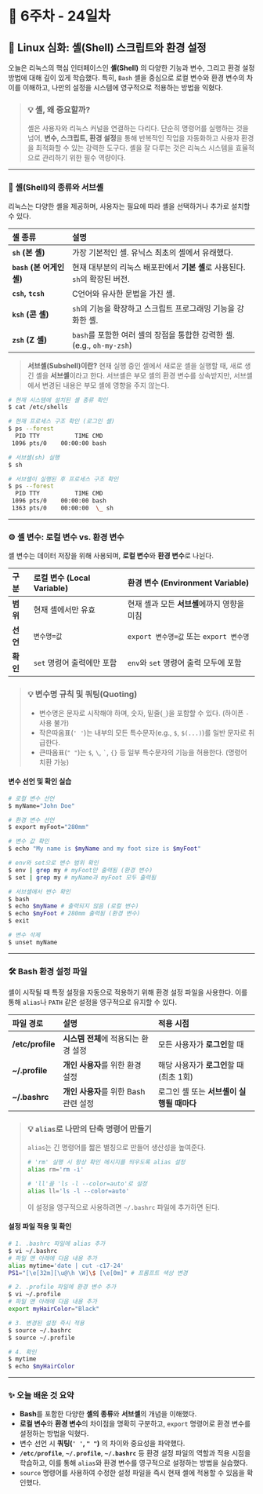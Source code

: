 # 📅 6주차 - 24일차

## 🐧 Linux 심화: 셸(Shell) 스크립트와 환경 설정

오늘은 리눅스의 핵심 인터페이스인 **셸(Shell)** 의 다양한 기능과 변수, 그리고 환경 설정 방법에 대해 깊이 있게 학습했다. 특히, `Bash` 셸을 중심으로 로컬 변수와 환경 변수의 차이를 이해하고, 나만의 설정을 시스템에 영구적으로 적용하는 방법을 익혔다.

> ### 💡 셸, 왜 중요할까?
> 셸은 사용자와 리눅스 커널을 연결하는 다리다. 단순히 명령어를 실행하는 것을 넘어, **변수, 스크립트, 환경 설정**을 통해 반복적인 작업을 자동화하고 사용자 환경을 최적화할 수 있는 강력한 도구다. 셸을 잘 다루는 것은 리눅스 시스템을 효율적으로 관리하기 위한 필수 역량이다.

---

### 🐚 셸(Shell)의 종류와 서브셸

리눅스는 다양한 셸을 제공하며, 사용자는 필요에 따라 셸을 선택하거나 추가로 설치할 수 있다.

| 셸 종류 | 설명 |
| :--- | :--- |
| **`sh` (본 셸)** | 가장 기본적인 셸. 유닉스 최초의 셸에서 유래했다. |
| **`bash` (본 어게인 셸)** | 현재 대부분의 리눅스 배포판에서 **기본 셸**로 사용된다. `sh`의 확장된 버전. |
| **`csh`, `tcsh`** | C언어와 유사한 문법을 가진 셸. |
| **`ksh` (콘 셸)** | `sh`의 기능을 확장하고 스크립트 프로그래밍 기능을 강화한 셸. |
| **`zsh` (Z 셸)** | `bash`를 포함한 여러 셸의 장점을 통합한 강력한 셸. (e.g., `oh-my-zsh`) |

> **서브셸(Subshell)이란?**
> 현재 실행 중인 셸에서 새로운 셸을 실행할 때, 새로 생긴 셸을 **서브셸**이라고 한다. 서브셸은 부모 셸의 환경 변수를 상속받지만, 서브셸에서 변경된 내용은 부모 셸에 영향을 주지 않는다.

```bash
# 현재 시스템에 설치된 셸 종류 확인
$ cat /etc/shells

# 현재 프로세스 구조 확인 (로그인 셸)
$ ps --forest
  PID TTY          TIME CMD
 1096 pts/0    00:00:00 bash

# 서브셸(sh) 실행
$ sh

# 서브셸이 실행된 후 프로세스 구조 확인
$ ps --forest
  PID TTY          TIME CMD
 1096 pts/0    00:00:00 bash
 1363 pts/0    00:00:00  \_ sh
```

---

### ⚙️ 셸 변수: 로컬 변수 vs. 환경 변수

셸 변수는 데이터 저장을 위해 사용되며, **로컬 변수**와 **환경 변수**로 나뉜다.

| 구분 | **로컬 변수 (Local Variable)** | **환경 변수 (Environment Variable)** |
| :--- | :--- | :--- |
| **범위** | 현재 셸에서만 유효 | 현재 셸과 모든 **서브셸**에까지 영향을 미침 |
| **선언** | `변수명=값` | `export 변수명=값` 또는 `export 변수명` |
| **확인** | `set` 명령어 출력에만 포함 | `env`와 `set` 명령어 출력 모두에 포함 |

> ### 💡 변수명 규칙 및 쿼팅(Quoting)
> - 변수명은 문자로 시작해야 하며, 숫자, 밑줄(`_`)을 포함할 수 있다. (하이픈 `-` 사용 불가)
> - 작은따옴표(`' '`)는 내부의 모든 특수문자(e.g., `$`, `$(...)`)를 일반 문자로 취급한다.
> - 큰따옴표(`" "`)는 `$`, `\`, `` ` ``, `{}` 등 일부 특수문자의 기능을 허용한다. (명령어 치환 가능)

#### 변수 선언 및 확인 실습

```bash
# 로컬 변수 선언
$ myName="John Doe"

# 환경 변수 선언
$ export myFoot="280mm"

# 변수 값 확인
$ echo "My name is $myName and my foot size is $myFoot"

# env와 set으로 변수 범위 확인
$ env | grep my # myFoot만 출력됨 (환경 변수)
$ set | grep my # myName과 myFoot 모두 출력됨

# 서브셸에서 변수 확인
$ bash
$ echo $myName # 출력되지 않음 (로컬 변수)
$ echo $myFoot # 280mm 출력됨 (환경 변수)
$ exit

# 변수 삭제
$ unset myName
```

---

### 🛠️ Bash 환경 설정 파일

셸이 시작될 때 특정 설정을 자동으로 적용하기 위해 환경 설정 파일을 사용한다. 이를 통해 `alias`나 `PATH` 같은 설정을 영구적으로 유지할 수 있다.

| 파일 경로 | 설명 | 적용 시점 |
| :--- | :--- | :--- |
| **/etc/profile** | **시스템 전체**에 적용되는 환경 설정 | 모든 사용자가 **로그인**할 때 |
| **~/.profile** | **개인 사용자**를 위한 환경 설정 | 해당 사용자가 **로그인**할 때 (최초 1회) |
| **~/.bashrc** | **개인 사용자**를 위한 Bash 관련 설정 | 로그인 셸 또는 **서브셸이 실행될 때마다** |

> ### 💡 `alias`로 나만의 단축 명령어 만들기
> `alias`는 긴 명령어를 짧은 별칭으로 만들어 생산성을 높여준다.
> ```bash
> # 'rm' 실행 시 항상 확인 메시지를 띄우도록 alias 설정
> alias rm='rm -i'
>
> # 'll'을 'ls -l --color=auto'로 설정
> alias ll='ls -l --color=auto'
> ```
> 이 설정을 영구적으로 사용하려면 `~/.bashrc` 파일에 추가하면 된다.

#### 설정 파일 적용 및 확인

```bash
# 1. .bashrc 파일에 alias 추가
$ vi ~/.bashrc
# 파일 맨 아래에 다음 내용 추가
alias mytime='date | cut -c17-24'
PS1="[\e[32m][\u@\h \W]\$ [\e[0m]" # 프롬프트 색상 변경

# 2. .profile 파일에 환경 변수 추가
$ vi ~/.profile
# 파일 맨 아래에 다음 내용 추가
export myHairColor="Black"

# 3. 변경된 설정 즉시 적용
$ source ~/.bashrc
$ source ~/.profile

# 4. 확인
$ mytime
$ echo $myHairColor
```

---

### ✨ 오늘 배운 것 요약

- **Bash**를 포함한 다양한 **셸의 종류**와 **서브셸**의 개념을 이해했다.
- **로컬 변수**와 **환경 변수**의 차이점을 명확히 구분하고, `export` 명령어로 환경 변수를 설정하는 방법을 익혔다.
- 변수 선언 시 **쿼팅(`' '`, `" "`)** 의 차이와 중요성을 파악했다.
- **`/etc/profile`**, **`~/.profile`**, **`~/.bashrc`** 등 환경 설정 파일의 역할과 적용 시점을 학습하고, 이를 통해 `alias`와 환경 변수를 영구적으로 설정하는 방법을 실습했다.
- `source` 명령어를 사용하여 수정한 설정 파일을 즉시 현재 셸에 적용할 수 있음을 확인했다.
